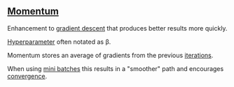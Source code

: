 ## [Momentum](#momentum)

Enhancement to [gradient descent](#gradient-descent) that produces better results more quickly.

[Hyperparameter](#hyperparameter) often notated as β.

Momentum stores an average of gradients from the previous [iterations](#iterations).

When using [mini batches](#mini-batches) this results in a "smoother" path and encourages [convergence](#convergence).
